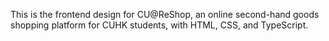 This is the frontend design for CU@ReShop, an online second-hand goods shopping platform for CUHK students, with HTML, CSS, and TypeScript.
